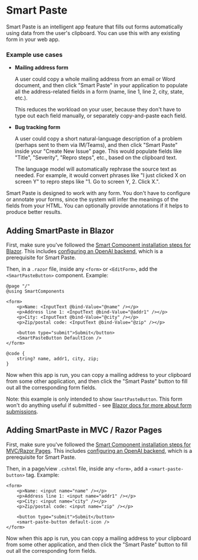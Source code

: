 # Smart Paste

Smart Paste is an intelligent app feature that fills out forms automatically using data from the user's clipboard. You can use this with any existing form in your web app.

### Example use cases

 * **Mailing address form**
 
   A user could copy a whole mailing address from an email or Word document, and then click "Smart Paste" in your application to populate all the address-related fields in a form (name, line 1, line 2, city, state, etc.).
 
   This reduces the workload on your user, because they don't have to type out each field manually, or separately copy-and-paste each field.

 * **Bug tracking form**
 
   A user could copy a short natural-language description of a problem (perhaps sent to them via IM/Teams), and then click "Smart Paste" inside your "Create New Issue" page. This would populate fields like "Title", "Severity", "Repro steps", etc., based on the clipboard text.

   The language model will automatically rephrase the source text as needed. For example, it would convert phrases like "I just clicked X on screen Y" to repro steps like "1. Go to screen Y, 2. Click X.".

Smart Paste is designed to work with any form. You don't have to configure or annotate your forms, since the system will infer the meanings of the fields from your HTML. You can optionally provide annotations if it helps to produce better results.

## Adding SmartPaste in Blazor

First, make sure you've followed the [Smart Component installation steps for Blazor](getting-started-blazor.md). This includes [configuring an OpenAI backend](configure-openai-backend.md), which is a prerequisite for Smart Paste.

Then, in a `.razor` file, inside any `<form>` or `<EditForm>`, add the `<SmartPasteButton>` component. Example:

```razor
@page "/"
@using SmartComponents

<form>
    <p>Name: <InputText @bind-Value="@name" /></p>
    <p>Address line 1: <InputText @bind-Value="@addr1" /></p>
    <p>City: <InputText @bind-Value="@city" /></p>
    <p>Zip/postal code: <InputText @bind-Value="@zip" /></p>

    <button type="submit">Submit</button>
    <SmartPasteButton DefaultIcon />
</form>

@code {
    string? name, addr1, city, zip;
}
```

Now when this app is run, you can copy a mailing address to your clipboard from some other application, and then click the "Smart Paste" button to fill out all the corresponding form fields.

Note: this example is only intended to show `SmartPasteButton`. This form won't do anything useful if submitted - see [Blazor docs for more about form submissions](https://learn.microsoft.com/en-us/aspnet/core/blazor/forms).

## Adding SmartPaste in MVC / Razor Pages

First, make sure you've followed the [Smart Component installation steps for MVC/Razor Pages](getting-started-mvc-razor-pages.md). This includes [configuring an OpenAI backend](configure-openai-backend.md), which is a prerequisite for Smart Paste.

Then, in a page/view `.cshtml` file, inside any `<form>`, add a `<smart-paste-button>` tag. Example:

```cshtml
<form>
    <p>Name: <input name="name" /></p>
    <p>Address line 1: <input name="addr1" /></p>
    <p>City: <input name="city" /></p>
    <p>Zip/postal code: <input name="zip" /></p>

    <button type="submit">Submit</button>
    <smart-paste-button default-icon />
</form>
```

Now when this app is run, you can copy a mailing address to your clipboard from some other application, and then click the "Smart Paste" button to fill out all the corresponding form fields.

